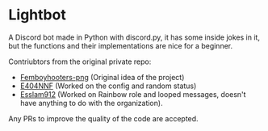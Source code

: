# Lightbot
A Discord bot made in Python with discord.py, it has some inside jokes in it, but the functions and their implementations are nice for a beginner.

Contriubtors from the original private repo: 
  - [Femboyhooters-png](https://github.com/Femboyhooters-png) (Original idea of the project)
  - [E404NNF](https://github.com/e404nnf) (Worked on the config and random status)
  - [Esslam912](https://github.com/Esslam912) (Worked on Rainbow role and looped messages, doesn't have anything to do with the organization).


Any PRs to improve the quality of the code are accepted.
